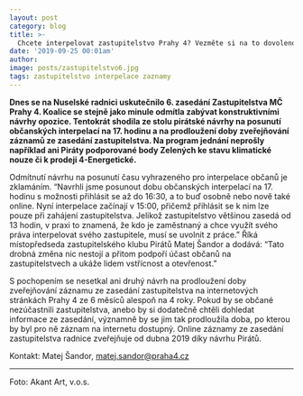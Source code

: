 ```yaml
---
layout: post
category: blog
title: >-  
  Chcete interpelovat zastupitelstvo Prahy 4? Vezměte si na to dovolenou.
date: '2019-09-25 00:01am'
author: 
image: posts/zastupitelstvo6.jpg
tags: zastupitelstvo interpelace zaznamy
---
```


<b>Dnes se na Nuselské radnici uskutečnilo 6. zasedání Zastupitelstva MČ Prahy 4. Koalice se stejně jako minule odmítla zabývat konstruktivními návrhy opozice. Tentokrát shodila ze stolu pirátské návrhy na posunutí občanských interpelací na 17. hodinu a na prodloužení doby zveřejňování záznamů ze zasedání zastupitelstva. Na program jednání neprošly například ani Piráty podporované body Zelených ke stavu klimatické nouze či k prodeji 4-Energetické.</b>

Odmítnutí návrhu na posunutí času vyhrazeného pro interpelace občanů je zklamáním. “Navrhli jsme posunout dobu občanských interpelací na 17. hodinu s možnosti přihlásit se až do 16:30, a to buď osobně nebo nově také online. Nyní interpelace začínají v 15:00, přičemž přihlásit se k nim lze pouze při zahájení zastupitelstva. Jelikož zastupitelstvo většinou zasedá od 13 hodin, v praxi to znamená, že kdo je zaměstnaný a chce využít svého práva interpelovat svého zastupitele, musí se uvolnit z práce.” Říká místopředseda zastupitelského klubu Pirátů Matej Šandor a dodává: “Tato drobná změna nic nestojí a přitom podpoří účast občanů na zastupitelstvech a ukáže lidem vstřícnost a otevřenost.”

S pochopením se nesetkal ani druhý návrh na prodloužení doby zveřejňování záznamu ze zasedání zastupitelstva na internetových stránkách Prahy 4 ze 6 měsíců alespoň na 4 roky. Pokud by se občané nezúčastnili  zastupitelstva, anebo by si dodatečně chtěli dohledat informace ze zasedání, významně by se jim tak prodloužila doba, po kterou by byl pro ně záznam na internetu dostupný. Online záznamy ze zasedání zastupitelstva radnice zveřejňuje od dubna 2019 díky návrhu Pirátů.


Kontakt: Matej Šandor, matej.sandor@praha4.cz

_______
Foto: Akant Art, v.o.s.
